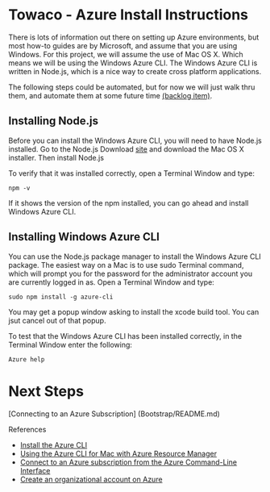 # Towaco - Azure Install Instructions

There is lots of information out there on setting up Azure environments, but most how-to guides are by Microsoft, and assume that you are using Windows.  For this project, we will assume the use of Mac OS X.  Which means we will be using the Windows Azure CLI.  The Windows Azure CLI is written in Node.js, which is a nice way to create cross platform applications.

The following steps could be automated, but for now we will just walk thru them, and automate them at some future time [(backlog item)](https://github.com/dondemsak/towaco/issues/1).

## Installing Node.js
Before you can install the Windows Azure CLI, you will need to have Node.js installed.  Go to the Node.js Download [site](https://nodejs.org/en/download/) and download the Mac OS X installer.  Then install Node.js

To verify that it was installed correctly, open a Terminal Window and type:
```
npm -v
```

If it shows the version of the npm installed, you can go ahead and install Windows Azure CLI.

## Installing Windows Azure CLI
You can use the Node.js package manager to install the Windows Azure CLI package.  The easiest way on a Mac is to use sudo Terminal command, which will prompt you for the password for the administrator account you are currently logged in as.  Open a Terminal Window and type:

```
sudo npm install -g azure-cli
```

You may get a popup window asking to install the xcode build tool.  You can jsut cancel out of that popup.

To test that the Windows Azure CLI has been installed correctly, in the Terminal Window enter the following:
```
Azure help
```

# Next Steps
[Connecting to an Azure Subscription] (Bootstrap/README.md)

References
+ [Install the Azure CLI](https://azure.microsoft.com/en-us/documentation/articles/xplat-cli-install/)
+ [Using the Azure CLI for Mac with Azure Resource Manager]( https://azure.microsoft.com/en-us/documentation/articles/xplat-cli-azure-resource-manager/)
+ [Connect to an Azure subscription from the Azure Command-Line Interface](https://azure.microsoft.com/en-us/documentation/articles/xplat-cli-connect/)
+ [Create an organizational account on Azure](https://azure.microsoft.com/en-us/documentation/articles/xplat-cli-connect/#create-an-organizational-account)
